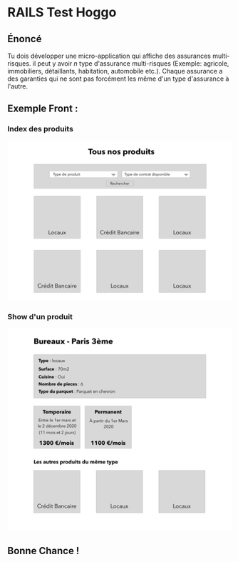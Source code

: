 # RAILS Test Hoggo

## Énoncé

Tu dois développer une micro-application qui affiche des assurances multi-risques. il peut y avoir *n* type d'assurance multi-risques (Exemple: agricole, immobiliers, détaillants, habitation, automobile etc.). Chaque assurance a des garanties qui ne sont pas forcément les même d'un type d'assurance à l'autre.

## Exemple Front : 

### Index des produits


![Image](index.png)


### Show d'un produit


![Image](show.png)


## Bonne Chance !
